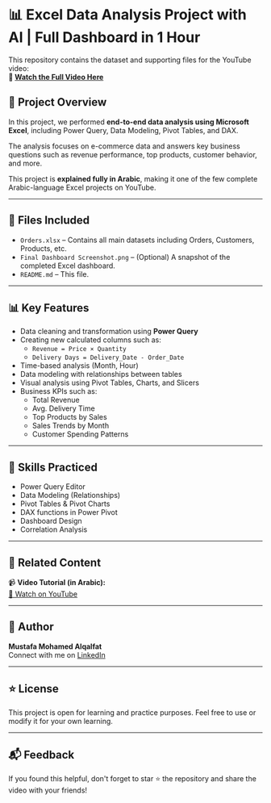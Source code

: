 # 📊 Excel Data Analysis Project with AI | Full Dashboard in 1 Hour

This repository contains the dataset and supporting files for the YouTube video:  
**🔗 [Watch the Full Video Here](https://youtu.be/VB0kMZVwwtQ)**

## 📌 Project Overview

In this project, we performed **end-to-end data analysis using Microsoft Excel**, including Power Query, Data Modeling, Pivot Tables, and DAX.

The analysis focuses on e-commerce data and answers key business questions such as revenue performance, top products, customer behavior, and more.

This project is **explained fully in Arabic**, making it one of the few complete Arabic-language Excel projects on YouTube.

---

## 📁 Files Included

- `Orders.xlsx` – Contains all main datasets including Orders, Customers, Products, etc.
- `Final Dashboard Screenshot.png` – (Optional) A snapshot of the completed Excel dashboard.
- `README.md` – This file.

---

## 📊 Key Features

- Data cleaning and transformation using **Power Query**
- Creating new calculated columns such as:
  - `Revenue = Price × Quantity`
  - `Delivery Days = Delivery_Date - Order_Date`
- Time-based analysis (Month, Hour)
- Data modeling with relationships between tables
- Visual analysis using Pivot Tables, Charts, and Slicers
- Business KPIs such as:
  - Total Revenue
  - Avg. Delivery Time
  - Top Products by Sales
  - Sales Trends by Month
  - Customer Spending Patterns

---

## 🧠 Skills Practiced

- Power Query Editor  
- Data Modeling (Relationships)  
- Pivot Tables & Pivot Charts  
- DAX functions in Power Pivot  
- Dashboard Design  
- Correlation Analysis

---

## 🎥 Related Content

📹 **Video Tutorial (in Arabic):**  
[🔗 Watch on YouTube](https://youtu.be/VB0kMZVwwtQ)

---

## 🙌 Author

**Mustafa Mohamed Alqalfat**  
Connect with me on [LinkedIn]([https://www.linkedin.com/muztafa74](https://www.linkedin.com/in/muztafa74/)) 

---

## ⭐ License

This project is open for learning and practice purposes. Feel free to use or modify it for your own learning.

---

## 📬 Feedback

If you found this helpful, don't forget to star ⭐ the repository and share the video with your friends!

